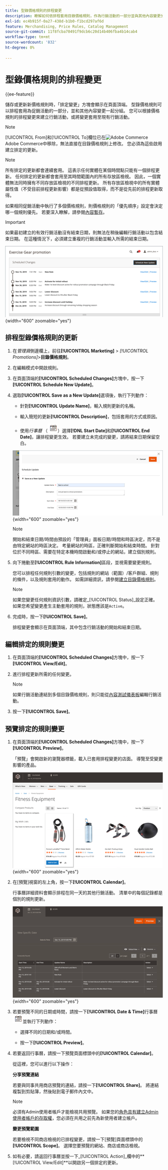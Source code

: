 ```yaml
---
title: 型錄價格規則的排程變更
description: 瞭解如何依排程套用目錄價格規則，作為行銷活動的一部分並與其他內容變更分組。
exl-id: ec4b915f-0a27-438d-b1b0-f1bcd297af6d
feature: Merchandising, Price Rules, Catalog Management
source-git-commit: 11f8fcba70491f9dcb6c20d14b406fba4b14cab4
workflow-type: tm+mt
source-wordcount: '832'
ht-degree: 0%

---
```


# 型錄價格規則的排程變更

{{ee-feature}}

儲存或更新新價格規則時，「排定變更」方塊會顯示在頁面頂端。 型錄價格規則可以排程套用為促銷活動的一部分，並和其他內容變更一起分組。 您可以根據價格規則的排程變更來建立行銷活動，或將變更套用至現有行銷活動。

>[!NOTE]
>
>[!UICONTROL From]和[!UICONTROL To]欄位已在![Adobe Commerce](../assets/adobe-logo.svg) Adobe Commerce中移除，無法直接在目錄價格規則上修改。 您必須為這些啟用建立排定的更新。

>[!NOTE]
>
>所有排定的更新都會連續套用。 這表示任何實體在某個時間點只能有一個排程更新。 任何排定的更新都會套用至其時間範圍內的所有存放區檢視。 因此，一個實體無法同時擁有不同存放區檢視的不同排程更新。 所有存放區檢視中的所有實體屬性值（不受目前排程更新影響）都是從預設值取得，而不是從先前的排程更新取得。

如果相同促銷活動中執行了多個價格規則，則價格規則的「優先順序」設定會決定哪一個規則優先。 若要深入瞭解，請參閱[內容暫存](../content-design/content-staging.md)。

>[!IMPORTANT]
>
>如果最初建立的有效行銷活動沒有結束日期，則無法在稍後編輯行銷活動以包含結束日期。 在這種情況下，必須建立重複的行銷活動並輸入所需的結束日期。

![目錄價格規則 — 排程變更](./assets/price-rule-catalog-scheduled.png){width="600" zoomable="yes"}

## 排程型錄價格規則的更新

1. 在&#x200B;_管理員_&#x200B;側邊欄上，前往&#x200B;**[!UICONTROL Marketing]** > _[!UICONTROL Promotions]_>**目錄價格規則**。

1. 在編輯模式中開啟規則。

1. 在頁面頂端的&#x200B;**[!UICONTROL Scheduled Changes]**&#x200B;方塊中，按一下&#x200B;**[!UICONTROL Schedule New Update]**。

1. 選取&#x200B;**[!UICONTROL Save as a New Update]**&#x200B;選項後，執行下列動作：

   - 針對&#x200B;**[!UICONTROL Update Name]**，輸入規則更新的名稱。

   - 輸入簡短的更新&#x200B;**[!UICONTROL Description]**，包括套用的方式或原因。

   - 使用&#x200B;_行事曆_ （![行事曆圖示](../assets/icon-calendar.png)）選擇&#x200B;**[!DNL Start Date]**&#x200B;和&#x200B;**[!UICONTROL End Date]**，讓排程變更生效。 若要建立未完成的變更，請將結束日期保留空白。

   ![目錄價格規則 — 新排程變更](./assets/price-rule-catalog-schedule-update.png){width="600" zoomable="yes"}

   >[!NOTE]
   >
   >開始和結束日期/時間由預設的「管理員」面板日期/時間和時區決定，而不是由特定網站的時區決定。 考量網站的時區，正確判斷開始和結束時間。 針對位於不同時區、需要在特定本機時間啟動和/或停止的網站，建立個別規則。

1. 向下捲動至&#x200B;**[!UICONTROL Rule Information]**&#x200B;區段，並視需要變更規則。

   您可以排程任何規則引數的變更，包括規則的網站（範圍）/客戶群組、規則的條件，以及規則套用的動作。 如需詳細資訊，請參閱[建立目錄價格規則](price-rules-catalog-create.md)。

   >[!NOTE]
   >
   >如果您變更任何規則資訊引數，請確定&#x200B;_[!UICONTROL Status]_設定正確。 如果您希望變更產生主動套用的規則，狀態應該是`Active`。

1. 完成時，按一下&#x200B;**[!UICONTROL Save]**。

   排程變更會顯示在頁面頂端，其中包含行銷活動的開始和結束日期。

## 編輯排定的規則變更

1. 在頁面頂端的&#x200B;**[!UICONTROL Scheduled Changes]**&#x200B;方塊中，按一下&#x200B;**[!UICONTROL View/Edit]**。

1. 進行排程更新所需的任何變更。

   >[!NOTE]
   >
   >如果行銷活動連結到多個目錄價格規則，則只能從[內容測試儀表板](../content-design/content-staging-dashboard.md)編輯行銷活動。

1. 按一下&#x200B;**[!UICONTROL Save]**。

## 預覽排定的規則變更

1. 在頁面頂端的&#x200B;**[!UICONTROL Scheduled Changes]**&#x200B;方塊中，按一下&#x200B;**[!UICONTROL Preview]**。

   「預覽」會開啟新的瀏覽器標籤，載入已套用排程變更的店面。 導覽至受變更影響的產品。

   ![預覽排定的變更](./assets/price-rule-catalog-scheduled-update-preview.png){width="600" zoomable="yes"}

1. 在[預覽]視窗的左上角，按一下&#x200B;**[!UICONTROL Calendar]**。

   行事曆詳細資料會顯示排程在同一天的其他行銷活動。 清單中的每個記錄都是個別的規則更新。

   ![特定日期的已排程更新清單](./assets/price-rule-catalog-scheduled-preview-calendar.png){width="600" zoomable="yes"}

1. 若要預覽不同的日期或時間，請按一下&#x200B;**[!UICONTROL Date & Time]**&#x200B;行事曆![行事曆圖示](../assets/icon-calendar.png)並執行下列動作：

   - 選擇不同的日期和/或時間。

   - 按一下&#x200B;**[!UICONTROL Preview]**。

1. 若要返回行事曆，請按一下預覽頁面標頭中的&#x200B;**[!UICONTROL Calendar]**。

   從這裡，您可以進行以下操作：

   **分享預覽連結**

   若要與同事共用商店預覽的連結，請按一下&#x200B;**[!UICONTROL Share]**。 將連結複製到剪貼簿，然後貼到電子郵件內文中。

   >[!NOTE]
   >
   >必須有Admin使用者帳戶才能檢視共用預覽。 如果您的[角色具有建立Admin使用者帳戶的存取權](../systems/permissions-user-roles.md)，您必須在共用之前先為新使用者建立帳戶。

   **變更預覽範圍**

   若要檢視不同商店檢視的已排程變更，請按一下[預覽]頁面標頭中的&#x200B;**[!UICONTROL Scope]**。 選擇您要預覽的網站、商店或商店檢視。

1. 如有必要，請返回行事曆並按一下&#x200B;_[!UICONTROL Action]_欄中的&#x200B;**[!UICONTROL View/Edit]**以開啟另一個排定的更新。
